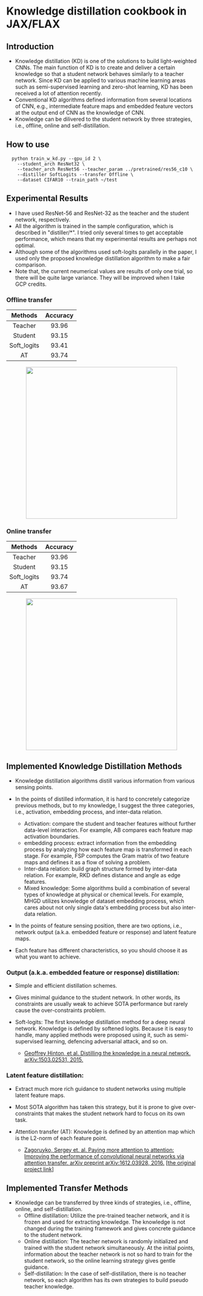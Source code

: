 # Knowledge distillation cookbook in JAX/FLAX
## Introduction
- Knowledge distillation (KD) is one of the solutions to build light-weighted CNNs.
  The main function of KD is to create and deliver a certain knowledge so that a student network behaves similarly to a teacher network. Since KD can be applied to various machine learning areas such as semi-supervised learning and zero-shot learning, KD has been received a lot of attention recently.
- Conventional KD algorithms defined information from several locations of CNN, e.g., intermediate feature maps and embedded feature vectors at the output end of CNN as the knowledge of CNN.
- Knowledge can be dilivered to the student network by three strategies, i.e., offline, online and self-distillation.

## How to use
```
  python train_w_kd.py --gpu_id 2 \
    --student_arch ResNet32 \
    --teacher_arch ResNet56 --teacher_param ../pretrained/res56_c10 \
    --distiller SoftLogits --transfer Offline \
    --dataset CIFAR10 --train_path ~/test
```
## Experimental Results
- I have used ResNet-56 and ResNet-32 as the teacher and the student network, respectively.
- All the algorithm is trained in the sample configuration, which is described in "distiller/*". I tried only several times to get acceptable performance, which means that my experimental results are perhaps not optimal.
- Although some of the algorithms used soft-logits parallelly in the paper, I used only the proposed knowledge distillation algorithm to make a fair comparison.
- Note that, the current neumerical values are results of only one trial, so there will be quite large variance. They will be improved when I take GCP credits.

### Offline transfer
<p align="center">

|   Methods   |      Accuracy |
|:-----------:|:-------------:|
|   Teacher   |         93.96 |
|   Student   |         93.15 |
| Soft_logits |         93.41 |
|      AT     |         93.74 |
</p>

<p align="center">
  <img src="https://user-images.githubusercontent.com/26036843/170808252-391a98c7-699b-456e-b758-da0a49ec30f7.jpeg" width="400">

</p>

### Online transfer
<p align="center">

|   Methods   |      Accuracy |
|:-----------:|:-------------:|
|   Teacher   |         93.96 |
|   Student   |         93.15 |
| Soft_logits |         93.74 |
|      AT     |         93.67 |
</p>

<p align="center">
  <img src="https://user-images.githubusercontent.com/26036843/170950164-c9b5fb95-929d-4cef-b97e-740e761a26e3.png" width="400">

</p>

## Implemented Knowledge Distillation Methods
- Knowledge distillation algorithms distill various information from various sensing points.
- In the points of distilled information, it is hard to concretely categorize previous methods, but to my knowledge, I suggest the three categories, i.e., activation, embedding process, and inter-data relation.
  - Activation: compare the student and teacher features without further data-level interaction. For example, AB compares each feature map activation boundaries.
  - embedding process: extract information from the embedding process by analyzing how each feature map is transformed in each stage. For example, FSP computes the Gram matrix of two feature maps and defines it as a flow of solving a problem.
  - Inter-data relation: build graph structure formed by inter-data relation. For example, RKD defines distance and angle as edge features.
  - Mixed knowledge: Some algorithms build a combination of several types of knowledge at physical or chemical levels. For example, MHGD utilizes knowledge of dataset embedding process, which cares about not only single data's embedding process but also inter-data relation.

- In the points of feature sensing position, there are two options, i.e., network output (a.k.a. embedded feature or response) and latent feature maps.
- Each feature has different characteristics, so you should choose it as what you want to achieve.

### Output (a.k.a. embedded feature or response) distillation:
  - Simple and efficient distillation schemes.
  - Gives minimal guidance to the student network. In other words, its constraints are usually weak to achieve SOTA performance but rarely cause the over-constraints problem.

- Soft-logits: The first knowledge distillation method for a deep neural network. Knowledge is defined by softened logits. Because it is easy to handle, many applied methods were proposed using it, such as semi-supervised learning, defencing adversarial attack, and so on.
  - [Geoffrey Hinton, et al. Distilling the knowledge in a neural network. arXiv:1503.02531, 2015.](https://arxiv.org/abs/1503.02531)

### Latent feature distillation:
  - Extract much more rich guidance to student networks using multiple latent feature maps.
  - Most SOTA algorithm has taken this strategy, but it is prone to give over-constraints that makes the student network hard to focus on its own task.

- Attention transfer (AT): Knowledge is defined by an attention map which is the L2-norm of each feature point.
  - [Zagoruyko, Sergey et. al. Paying more attention to attention: Improving the performance of convolutional neural networks via attention transfer. arXiv preprint arXiv:1612.03928, 2016.](https://arxiv.org/pdf/1612.03928.pdf) [[the original project link](https://github.com/szagoruyko/attention-transfer)]

## Implemented Transfer Methods
- Knowledge can be transferred by three kinds of strategies, i.e., offline, online, and self-distillation.
  - Offline distillation: Utilize the pre-trained teacher network, and it is frozen and used for extracting knowledge. The knowledge is not changed during the training framework and gives concrete guidance to the student network.
  - Online distillation: The teacher network is randomly initialized and trained with the student network simultaneously. At the initial points, information about the teacher network is not so hard to train for the student network, so the online learning strategy gives gentle guidance.
  - Self-distillation: In the case of self-distillation, there is no teacher network, so each algorithm has its own strategies to build pseudo teacher knowledge.
